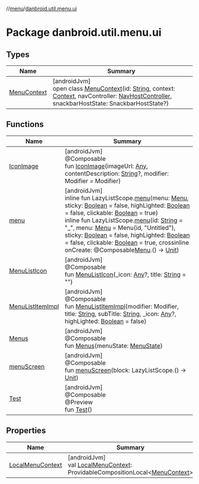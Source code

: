 //[menu](../../index.md)/[danbroid.util.menu.ui](index.md)

# Package danbroid.util.menu.ui

## Types

| Name | Summary |
|---|---|
| [MenuContext](-menu-context/index.md) | [androidJvm]<br>open class [MenuContext](-menu-context/index.md)(id: [String](https://kotlinlang.org/api/latest/jvm/stdlib/kotlin/-string/index.html), context: [Context](https://developer.android.com/reference/kotlin/android/content/Context.html), navController: [NavHostController](https://developer.android.com/reference/kotlin/androidx/navigation/NavHostController.html), snackbarHostState: SnackbarHostState?) |

## Functions

| Name | Summary |
|---|---|
| [IconImage](-icon-image.md) | [androidJvm]<br>@Composable<br>fun [IconImage](-icon-image.md)(imageUrl: [Any](https://kotlinlang.org/api/latest/jvm/stdlib/kotlin/-any/index.html), contentDescription: [String](https://kotlinlang.org/api/latest/jvm/stdlib/kotlin/-string/index.html)?, modifier: Modifier = Modifier) |
| [menu](menu.md) | [androidJvm]<br>inline fun LazyListScope.[menu](menu.md)(menu: [Menu](../danbroid.util.menu/-menu/index.md), sticky: [Boolean](https://kotlinlang.org/api/latest/jvm/stdlib/kotlin/-boolean/index.html) = false, highLighted: [Boolean](https://kotlinlang.org/api/latest/jvm/stdlib/kotlin/-boolean/index.html) = false, clickable: [Boolean](https://kotlinlang.org/api/latest/jvm/stdlib/kotlin/-boolean/index.html) = true)<br>inline fun LazyListScope.[menu](menu.md)(id: [String](https://kotlinlang.org/api/latest/jvm/stdlib/kotlin/-string/index.html) = "_", menu: [Menu](../danbroid.util.menu/-menu/index.md) = Menu(id, "Untitled"), sticky: [Boolean](https://kotlinlang.org/api/latest/jvm/stdlib/kotlin/-boolean/index.html) = false, highLighted: [Boolean](https://kotlinlang.org/api/latest/jvm/stdlib/kotlin/-boolean/index.html) = false, clickable: [Boolean](https://kotlinlang.org/api/latest/jvm/stdlib/kotlin/-boolean/index.html) = true, crossinline onCreate: @Composable[Menu](../danbroid.util.menu/-menu/index.md).() -&gt; [Unit](https://kotlinlang.org/api/latest/jvm/stdlib/kotlin/-unit/index.html)) |
| [MenuListIcon](-menu-list-icon.md) | [androidJvm]<br>@Composable<br>fun [MenuListIcon](-menu-list-icon.md)(_icon: [Any](https://kotlinlang.org/api/latest/jvm/stdlib/kotlin/-any/index.html)?, title: [String](https://kotlinlang.org/api/latest/jvm/stdlib/kotlin/-string/index.html) = "") |
| [MenuListItemImpl](-menu-list-item-impl.md) | [androidJvm]<br>@Composable<br>fun [MenuListItemImpl](-menu-list-item-impl.md)(modifier: Modifier, title: [String](https://kotlinlang.org/api/latest/jvm/stdlib/kotlin/-string/index.html), subTitle: [String](https://kotlinlang.org/api/latest/jvm/stdlib/kotlin/-string/index.html), _icon: [Any](https://kotlinlang.org/api/latest/jvm/stdlib/kotlin/-any/index.html)?, highLighted: [Boolean](https://kotlinlang.org/api/latest/jvm/stdlib/kotlin/-boolean/index.html) = false) |
| [Menus](-menus.md) | [androidJvm]<br>@Composable<br>fun [Menus](-menus.md)(menuState: [MenuState](../danbroid.util.menu/-menu-state/index.md)) |
| [menuScreen](menu-screen.md) | [androidJvm]<br>@Composable<br>fun [menuScreen](menu-screen.md)(block: LazyListScope.() -&gt; [Unit](https://kotlinlang.org/api/latest/jvm/stdlib/kotlin/-unit/index.html)) |
| [Test](-test.md) | [androidJvm]<br>@Composable<br>@Preview<br>fun [Test](-test.md)() |

## Properties

| Name | Summary |
|---|---|
| [LocalMenuContext](-local-menu-context.md) | [androidJvm]<br>val [LocalMenuContext](-local-menu-context.md): ProvidableCompositionLocal&lt;[MenuContext](-menu-context/index.md)&gt; |
